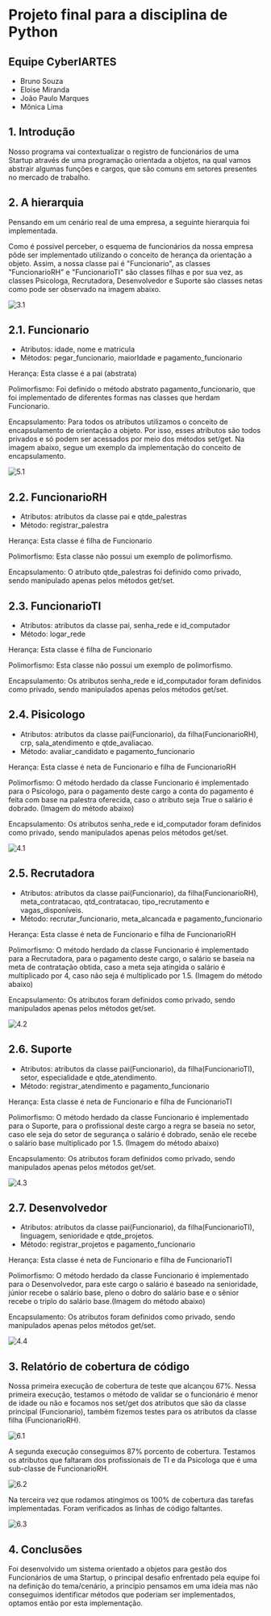 # Projeto final para a disciplina de Python


## Equipe CyberIARTES
- Bruno Souza
- Eloise Miranda
- João Paulo Marques
- Mônica Lima


## 1. Introdução

Nosso programa vai contextualizar o registro de funcionários de uma Startup  através de uma programação orientada a objetos, na qual vamos abstrair algumas funções e cargos, que são comuns em setores presentes no mercado de trabalho.  

## 2. A hierarquia

Pensando em um cenário real de uma empresa, a seguinte hierarquia foi implementada. 

Como é possível perceber, o esquema de funcionários da nossa empresa pôde ser implementado utilizando o conceito de herança da orientação a objeto. Assim, a nossa classe pai é "Funcionario", as classes "FuncionarioRH" e "FuncionarioTI" são classes filhas e por sua vez, as classes Psicologa, Recrutadora, Desenvolvedor e Suporte são classes netas como pode ser observado na imagem abaixo.

![3.1](Imagens/hierarquiaFunc.png)

## 2.1. Funcionario
- Atributos: idade, nome e matricula
- Métodos: pegar_funcionario, maiorIdade e pagamento_funcionario

Herança: Esta classe é a pai (abstrata)

Polimorfismo: Foi definido o método abstrato pagamento_funcionario, que foi implementado de diferentes formas nas classes que herdam Funcionario.

Encapsulamento: Para todos os atributos utilizamos o conceito de encapsulamento de orientação a objeto. Por isso, esses atributos são todos privados e só podem ser acessados por meio dos métodos set/get. Na imagem abaixo, segue um exemplo da implementação do conceito de encapsulamento.

![5.1](Imagens/encapsulamento1.png)

## 2.2. FuncionarioRH
- Atributos: atributos da classe pai e qtde_palestras
- Método: registrar_palestra

Herança: Esta classe é filha de Funcionario

Polimorfismo: Esta classe não possui um exemplo de polimorfismo.

Encapsulamento: O atributo qtde_palestras foi definido como privado, sendo manipulado apenas pelos métodos get/set.

## 2.3. FuncionarioTI
- Atributos: atributos da classe pai, senha_rede e id_computador
- Método: logar_rede

Herança: Esta classe é filha de Funcionario

Polimorfismo: Esta classe não possui um exemplo de polimorfismo.

Encapsulamento: Os atributos senha_rede e id_computador foram definidos como privado, sendo manipulados apenas pelos métodos get/set.

## 2.4. Pisicologo
- Atributos: atributos da classe pai(Funcionario), da filha(FuncionarioRH), crp, sala_atendimento e qtde_avaliacao.
- Método: avaliar_candidato e pagamento_funcionario

Herança: Esta classe é neta de Funcionario e filha de FuncionarioRH

Polimorfismo: O método herdado da classe Funcionario é implementado para o Psicologo, para o pagamento deste cargo a conta do pagamento é feita com base na palestra oferecida, caso o atributo seja True o salário é dobrado. (Imagem do método abaixo)

Encapsulamento: Os atributos senha_rede e id_computador foram definidos como privado, sendo manipulados apenas pelos métodos get/set.

![4.1](Imagens/pagfuncpsi.png)

## 2.5. Recrutadora
- Atributos: atributos da classe pai(Funcionario), da filha(FuncionarioRH), meta_contratacao, qtd_contratacao, tipo_recrutamento e vagas_disponíveis.
- Método: recrutar_funcionario, meta_alcancada e pagamento_funcionario

Herança: Esta classe é neta de Funcionario e filha de FuncionarioRH

Polimorfismo: O método herdado da classe Funcionario é implementado para a Recrutadora, para o pagamento deste cargo, o salário se baseia na meta de contratação obtida, caso a meta seja atingida o salário é multiplicado por 4, caso não seja é multiplicado por 1.5. (Imagem do método abaixo)

Encapsulamento: Os atributos foram definidos como privado, sendo manipulados apenas pelos métodos get/set.

![4.2](Imagens/pagfuncrecrut.png)

## 2.6. Suporte
- Atributos: atributos da classe pai(Funcionario), da filha(FuncionarioTI), setor, especialidade e qtde_atendimento.
- Método: registrar_atendimento e pagamento_funcionario

Herança: Esta classe é neta de Funcionario e filha de FuncionarioTI

Polimorfismo: O método herdado da classe Funcionario é implementado para o Suporte, para o profissional deste cargo a regra se baseia no setor, caso ele seja do setor de segurança o salário é dobrado, senão ele recebe o salário base multiplicado por 1.5. (Imagem do método abaixo)

Encapsulamento: Os atributos foram definidos como privado, sendo manipulados apenas pelos métodos get/set.

![4.3](Imagens/pagfuncsuporte.png)

## 2.7. Desenvolvedor
- Atributos: atributos da classe pai(Funcionario), da filha(FuncionarioTI), linguagem, senioridade e qtde_projetos.
- Método: registrar_projetos e pagamento_funcionario

Herança: Esta classe é neta de Funcionario e filha de FuncionarioTI

Polimorfismo: O método herdado da classe Funcionario é implementado para o Desenvolvedor, para este cargo o salário é baseado na senioridade, júnior recebe o salário base, pleno o dobro do salário base e o sênior recebe o triplo do salário base.(Imagem do método abaixo)

Encapsulamento: Os atributos foram definidos como privado, sendo manipulados apenas pelos métodos get/set.

![4.4](Imagens/pagfuncdev.png)

## 3. Relatório de cobertura de código

Nossa primeira execução de cobertura de teste que alcançou 67%. Nessa primeira execução, testamos o método de validar se o funcionário é menor de idade ou não e focamos nos set/get dos atributos que são da classe principal (Funcionario), também fizemos testes para os atributos da classe filha (FuncionarioRH).

![6.1](Imagens/porcentagem1.png)

A segunda execução conseguimos 87% porcento de cobertura. Testamos os atributos que faltaram dos profissionais de TI e da Psicologa que é uma sub-classe de FuncionarioRH.

![6.2](Imagens/oitentaporcento.png)

Na terceira vez que rodamos atingimos os 100% de cobertura das tarefas implementadas. Foram verificados as linhas de código faltantes.

![6.3](Imagens/cemporcento.png)

## 4. Conclusões

Foi desenvolvido um sistema orientado a objetos para gestão dos Funcionários de uma Startup, o principal desafio enfrentado pela equipe foi na definição do tema/cenário, a princípio pensamos em uma ideia mas não conseguimos identificar métodos que poderiam ser implementados, optamos então por esta implementação.

